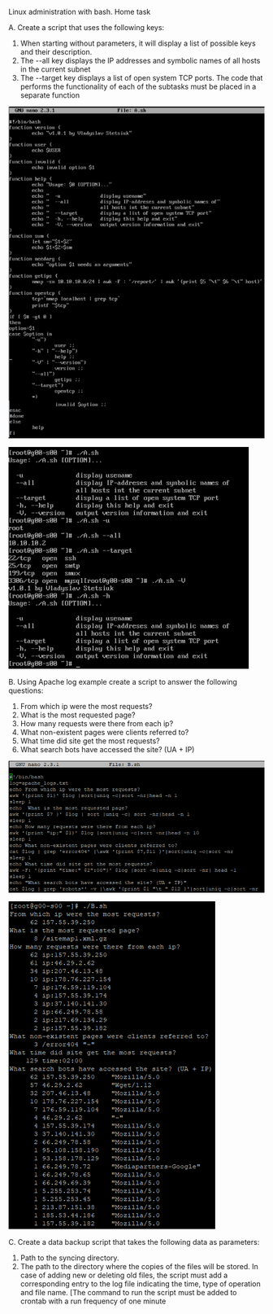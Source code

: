Linux administration with bash. Home task

A. Create a script that uses the following keys:

1. When starting without parameters, it will display a list of possible keys and their description. 
2. The --all key displays the IP addresses and symbolic names of all hosts in the current subnet 
3. The --target key displays a list of open system TCP ports.
The code that performs the functionality of each of the subtasks must be placed in a separate function

 ![screenshot_1](screenshots/1.png)

 ![screenshot_1](screenshots/2.png)

B. Using Apache log example create a script to answer the following questions:

1. From which ip were the most requests? 
2. What is the most requested page? 
3. How many requests were there from each ip? 
4. What non-existent pages were clients referred to? 
5. What time did site get the most requests? 
6. What search bots have accessed the site? (UA + IP)

 ![screenshot_1](screenshots/3.png)

 ![screenshot_1](screenshots/4.png)

C. Create a data backup script that takes the following data as parameters:

1. Path to the syncing directory.
2. The path to the directory where the copies of the files will be stored.
In case of adding new or deleting old files, the script must add a corresponding entry to the log file 
indicating the time, type of operation and file name. 
[The command to run the script must be added to 
crontab with a run frequency of one minute
